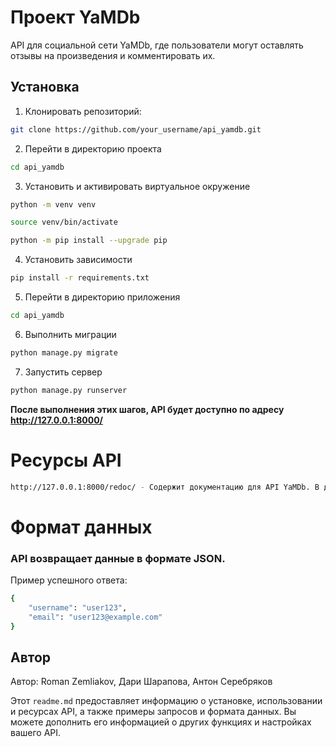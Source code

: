 # Проект YaMDb

API для социальной сети YaMDb, где пользователи могут оставлять отзывы на произведения и комментировать их.

## Установка

1. Клонировать репозиторий:

```bash
git clone https://github.com/your_username/api_yamdb.git
```
2. Перейти в директорию проекта
```bash
cd api_yamdb
```
3. Установить и активировать виртуальное окружение

```bash
python -m venv venv
```
```bash
source venv/bin/activate
```
```bash
python -m pip install --upgrade pip
```
4. Установить зависимости
```bash
pip install -r requirements.txt
```
5. Перейти в директорию приложения
```bash
cd api_yamdb
```
6. Выполнить миграции
```bash
python manage.py migrate
```
7. Запустить сервер
```bash
python manage.py runserver
```
**После выполнения этих шагов, API будет доступно по адресу http://127.0.0.1:8000/**

# Ресурсы API
```bash
http://127.0.0.1:8000/redoc/ - Содержит документацию для API YaMDb. В документации описано, как должен работаь API. Документация представлена в формате Redoc.
```
# Формат данных
### API возвращает данные в формате JSON.

Пример успешного ответа:

```bash
{
    "username": "user123",
    "email": "user123@example.com"
}
```
## Автор
Автор: Roman Zemliakov, Дари Шарапова, Антон Серебряков



Этот `readme.md` предоставляет информацию о установке, использовании и ресурсах API, а также примеры запросов и формата данных. Вы можете дополнить его информацией о других функциях и настройках вашего API.